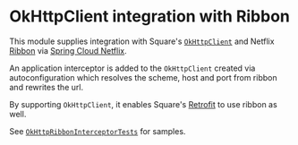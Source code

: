 # OkHttpClient integration with Ribbon

This module supplies integration with Square's [`OkHttpClient`](http://square.github.io/okhttp/) and Netflix [Ribbon](https://github.com/Netflix/ribbon) via [Spring Cloud Netflix](https://github.com/spring-cloud/spring-cloud-netflix).

An application interceptor is added to the `OkHttpClient` created via autoconfiguration which resolves the scheme, host and port from ribbon and rewrites the url.

By supporting `OkHttpClient`, it enables Square's [Retrofit](http://square.github.io/retrofit/) to use ribbon as well.

See [`OkHttpRibbonInterceptorTests`]() for samples.